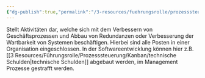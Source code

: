 ```yaml
---
{"dg-publish":true,"permalink":"/3-resources/fuehrungsrolle/prozesssteuerung/kanban/kaizen/","created":"2024-04-10T10:01:05.546+02:00","updated":"2024-04-14T17:28:14.596+02:00"}
---
```



Stellt Aktivitäten dar, welche sich mit dem Verbessern von Geschäftsprozessen und Abbau von Redundanzen oder Verbesserung der Wartbarkeit von Systemen beschäftigen. Hierbei sind alle Posten in einer Organisation eingeschlossen. In der Softwareentwicklung können hier z.B. [[3 Resources/Führungsrolle/Prozesssteuerung/Kanban/technische Schulden\|technische Schulden]] abgebaut werden, im Management Prozesse gestrafft werden.
